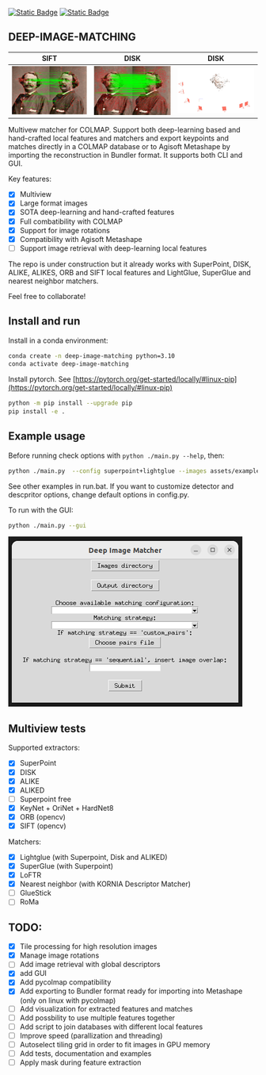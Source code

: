 [![Static Badge](https://img.shields.io/badge/Powered_by-Kornia-green)](https://github.com/kornia/kornia) [![Static Badge](https://img.shields.io/badge/Matches_for-COLMAP-red)](https://github.com/colmap/colmap)

## DEEP-IMAGE-MATCHING


|   SIFT                      |   DISK                      |   DISK                           |
| ----------------------------| ----------------------------| ---------------------------------|
| ![X1](assets/nadar_sift_matches.png) | ![X2](assets/nadar_disk_matches.png) | ![X3](assets/nadar_disk.png) |


Multivew matcher for COLMAP. Support both deep-learning based and hand-crafted local features and matchers and export keypoints and matches directly in a COLMAP database or to Agisoft Metashape by importing the reconstruction in Bundler format. It supports both CLI and GUI.

Key features:

- [x] Multiview
- [x] Large format images
- [x] SOTA deep-learning and hand-crafted features
- [x] Full combatibility with COLMAP
- [x] Support for image rotations
- [x] Compatibility with Agisoft Metashape
- [ ] Support image retrieval with deep-learning local features

The repo is under construction but it already works with SuperPoint, DISK, ALIKE, ALIKES, ORB and SIFT local features and LightGlue, SuperGlue and nearest neighbor matchers.

Feel free to collaborate!

## Install and run

Install in a conda environment:

```bash
conda create -n deep-image-matching python=3.10
conda activate deep-image-matching
```

Install pytorch. See [https://pytorch.org/get-started/locally/#linux-pip](https://pytorch.org/get-started/locally/#linux-pip)

```bash
python -m pip install --upgrade pip
pip install -e .
```

## Example usage

Before running check options with `python ./main.py --help`, then:

```bash
python ./main.py  --config superpoint+lightglue --images assets/example_images --outs assets/output --strategy sequential --overlap 1
```

See other examples in run.bat. If you want to customize detector and descpritor options, change default options in config.py.

To run with the GUI:

```bash
python ./main.py --gui
```

![X4](assets/gui.png)

## Multiview tests

Supported extractors:

- [x] SuperPoint
- [x] DISK
- [x] ALIKE
- [x] ALIKED
- [ ] Superpoint free
- [x] KeyNet + OriNet + HardNet8
- [x] ORB (opencv)
- [x] SIFT (opencv)

Matchers:

- [x] Lightglue (with Superpoint, Disk and ALIKED)
- [x] SuperGlue (with Superpoint)
- [x] LoFTR
- [x] Nearest neighbor (with KORNIA Descriptor Matcher)
- [ ] GlueStick
- [ ] RoMa

## TODO:

- [x] Tile processing for high resolution images
- [x] Manage image rotations
- [ ] Add image retrieval with global descriptors
- [x] add GUI
- [x] Add pycolmap compatibility
- [x] Add exporting to Bundler format ready for importing into Metashape (only on linux with pycolmap)
- [ ] Add visualization for extracted features and matches
- [ ] Add possbility to use multiple features together
- [ ] Add script to join databases with different local features
- [ ] Improve speed (parallization and threading)
- [ ] Autoselect tiling grid in order to fit images in GPU memory
- [ ] Add tests, documentation and examples
- [ ] Apply mask during feature extraction